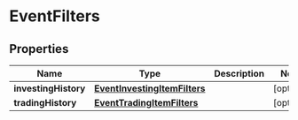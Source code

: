 # EventFilters

## Properties
Name | Type | Description | Notes
------------ | ------------- | ------------- | -------------
**investingHistory** | [**EventInvestingItemFilters**](EventInvestingItemFilters.md) |  |  [optional]
**tradingHistory** | [**EventTradingItemFilters**](EventTradingItemFilters.md) |  |  [optional]
